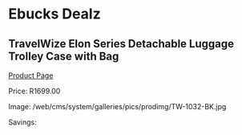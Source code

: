 
# Ebucks Dealz
## TravelWize Elon Series Detachable Luggage Trolley Case with Bag
[Product Page](https://www.ebucks.com/web/shop/productSelected.do?prodId=867920989&catId=831176819)

Price: R1699.00

Image: /web/cms/system/galleries/pics/prodimg/TW-1032-BK.jpg

Savings: 


	